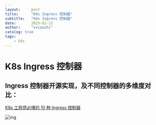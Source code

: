 ```yaml
---
layout:     post
title:      "K8s Ingress 控制器"
subtitle:   "K8s Ingress 控制器"
date:       2025-01-12
author:     "vxiaozhi"
catalog: true
tags:
    - k8s
---
```


# K8s Ingress 控制器

## Ingress 控制器开源实现，及不同控制器的多维度对比：

[K8s 工程师必懂的 10 种 Ingress 控制器](https://www.kubernetes.org.cn/5948.html)

![ing](https://www.kubernetes.org.cn/imgs/2019/10/4c50e6eb0f2d3e6b7acb0806190a46e8.jpg)


